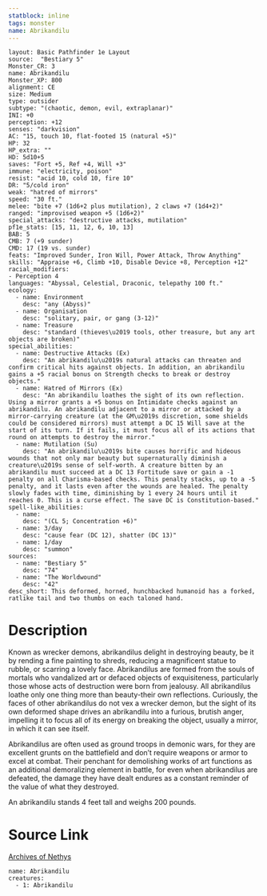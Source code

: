 ```yaml
---
statblock: inline
tags: monster
name: Abrikandilu
---
```

```statblock
layout: Basic Pathfinder 1e Layout
source:  "Bestiary 5"
Monster_CR: 3
name: Abrikandilu
Monster_XP: 800
alignment: CE
size: Medium
type: outsider
subtype: "(chaotic, demon, evil, extraplanar)"
INI: +0
perception: +12
senses: "darkvision"
AC: "15, touch 10, flat-footed 15 (natural +5)"
HP: 32
HP_extra: ""
HD: 5d10+5
saves: "Fort +5, Ref +4, Will +3"
immune: "electricity, poison"
resist: "acid 10, cold 10, fire 10"
DR: "5/cold iron"
weak: "hatred of mirrors"
speed: "30 ft."
melee: "bite +7 (1d6+2 plus mutilation), 2 claws +7 (1d4+2)"
ranged: "improvised weapon +5 (1d6+2)"
special_attacks: "destructive attacks, mutilation"
pf1e_stats: [15, 11, 12, 6, 10, 13]
BAB: 5
CMB: 7 (+9 sunder)
CMD: 17 (19 vs. sunder)
feats: "Improved Sunder, Iron Will, Power Attack, Throw Anything"
skills: "Appraise +6, Climb +10, Disable Device +8, Perception +12"
racial_modifiers:
- Perception 4
languages: "Abyssal, Celestial, Draconic, telepathy 100 ft."
ecology:
  - name: Environment
    desc: "any (Abyss)"
  - name: Organisation
    desc: "solitary, pair, or gang (3-12)"
  - name: Treasure
    desc: "standard (thieves\u2019 tools, other treasure, but any art objects are broken)"
special_abilities:
  - name: Destructive Attacks (Ex)
    desc: "An abrikandilu\u2019s natural attacks can threaten and confirm critical hits against objects. In addition, an abrikandilu gains a +5 racial bonus on Strength checks to break or destroy objects."
  - name: Hatred of Mirrors (Ex)
    desc: "An abrikandilu loathes the sight of its own reflection. Using a mirror grants a +5 bonus on Intimidate checks against an abrikandilu. An abrikandilu adjacent to a mirror or attacked by a mirror-carrying creature (at the GM\u2019s discretion, some shields could be considered mirrors) must attempt a DC 15 Will save at the start of its turn. If it fails, it must focus all of its actions that round on attempts to destroy the mirror."
  - name: Mutilation (Su)
    desc: "An abrikandilu\u2019s bite causes horrific and hideous wounds that not only mar beauty but supernaturally diminish a creature\u2019s sense of self-worth. A creature bitten by an abrikandilu must succeed at a DC 13 Fortitude save or gain a -1 penalty on all Charisma-based checks. This penalty stacks, up to a -5 penalty, and it lasts even after the wounds are healed. The penalty slowly fades with time, diminishing by 1 every 24 hours until it reaches 0. This is a curse effect. The save DC is Constitution-based."
spell-like_abilities:
  - name:
    desc: "(CL 5; Concentration +6)"
  - name: 3/day
    desc: "cause fear (DC 12), shatter (DC 13)"
  - name: 1/day
    desc: "summon"
sources:
  - name: "Bestiary 5"
    desc: "74"
  - name: "The Worldwound"
    desc: "42"
desc_short: This deformed, horned, hunchbacked humanoid has a forked, ratlike tail and two thumbs on each taloned hand.
```
# Description
Known as wrecker demons, abrikandilus delight in destroying beauty, be it by rending a fine painting to shreds, reducing a magnificent statue to rubble, or scarring a lovely face. Abrikandilus are formed from the souls of mortals who vandalized art or defaced objects of exquisiteness, particularly those whose acts of destruction were born from jealousy. All abrikandilus loathe only one thing more than beauty-their own reflections. Curiously, the faces of other abrikandilus do not vex a wrecker demon, but the sight of its own deformed shape drives an abrikandilu into a furious, brutish anger, impelling it to focus all of its energy on breaking the object, usually a mirror, in which it can see itself.

Abrikandilus are often used as ground troops in demonic wars, for they are excellent grunts on the battlefield and don’t require weapons or armor to excel at combat. Their penchant for demolishing works of art functions as an additional demoralizing element in battle, for even when abrikandilus are defeated, the damage they have dealt endures as a constant reminder of the value of what they destroyed.

An abrikandilu stands 4 feet tall and weighs 200 pounds.
# Source Link
[Archives of Nethys](https://aonprd.com/MonsterDisplay.aspx?ItemName=Abrikandilu)
```encounter-table
name: Abrikandilu
creatures:
  - 1: Abrikandilu
```
